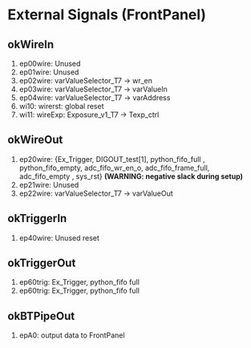 # External Signals (FrontPanel)
## okWireIn
1. ep00wire: Unused
2. ep01wire: Unused
3. ep02wire: varValueSelector_T7 -> wr_en
4. ep03wire: varValueSelector_T7 -> varValueIn
5. ep04wire: varValueSelector_T7 -> varAddress
6. wi10: wirerst: global reset
7. wi11: wireExp: Exposure_v1_T7 -> Texp_ctrl

## okWireOut
1. ep20wire:
	{Ex_Trigger, DIGOUT_test[1], python_fifo_full , python_fifo_empty, adc_fifo_wr_en_o, adc_fifo_frame_full, adc_fifo_empty , sys_rst} 
	**(WARNING: negative slack during setup)**
2. ep21wire: Unused
3. ep22wire: varValueSelector_T7 -> varValueOut

## okTriggerIn
1. ep40wire: Unused reset

## okTriggerOut
1. ep60trig: Ex_Trigger, python_fifo full
2. ep60trig: Ex_Trigger, python_fifo full

## okBTPipeOut
1. epA0: output data to FrontPanel


